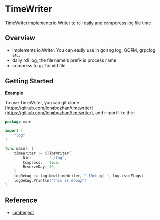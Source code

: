 # TimeWriter

TimeWriter implements io.Writer to roll daily and comporess log file time

## Overview

* implements io.Writer. You can easily use in golang log, GORM, grpclog etc.
* daily roll log, the file name's prefix is process name
* compress to gz for old file

## Getting Started

**Example**

To use TimeWriter, you can git clone [https://github.com/longbozhan/timewriter](https://github.com/longbozhan/timewriter), and import like this:

```go
package main

import (
	"log"
)

func main() {
	timeWriter := &TimeWriter{
		Dir:        "./log",
		Compress:   true,
		ReserveDay: 30,
	}
	logDebug := log.New(timeWriter, " [Debug] ", log.LstdFlags)
	logDebug.Println("this is debug")
}

```

## Reference

* [lumberject](https://github.com/natefinch/lumberjack)
